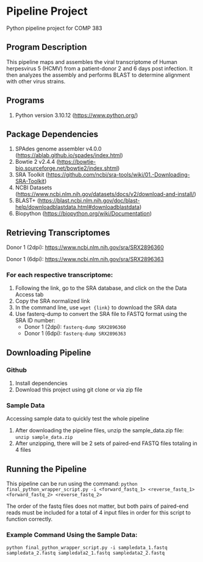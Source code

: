 # Pipeline Project
Python pipeline project for COMP 383

## Program Description
This pipeline maps and assembles the viral transcriptome of Human herpesvirus 5 (HCMV) from a patient-donor 2 and 6 days post infection. It then analyzes the assembly and performs BLAST to determine alignment with other virus strains.

## Programs
1. Python version 3.10.12 (https://www.python.org/)

## Package Dependencies 
1. SPAdes genome assembler v4.0.0 (https://ablab.github.io/spades/index.html)
2. Bowtie 2 v2.4.4 (https://bowtie-bio.sourceforge.net/bowtie2/index.shtml)
3. SRA Toolkit (https://github.com/ncbi/sra-tools/wiki/01.-Downloading-SRA-Toolkit)
3. NCBI Datasets (https://www.ncbi.nlm.nih.gov/datasets/docs/v2/download-and-install/)
4. BLAST+ (https://blast.ncbi.nlm.nih.gov/doc/blast-help/downloadblastdata.html#downloadblastdata)
5. Biopython (https://biopython.org/wiki/Documentation)

## Retrieving Transcriptomes
Donor 1 (2dpi): https://www.ncbi.nlm.nih.gov/sra/SRX2896360

Donor 1 (6dpi): https://www.ncbi.nlm.nih.gov/sra/SRX2896363

### For each respective transcriptome:
1. Following the link, go to the SRA database, and click on the the Data Access tab
2. Copy the SRA normalized link
3. In the command line, use `wget {link}` to download the SRA data
4. Use fasterq-dump to convert the SRA file to FASTQ format using the SRA ID number:
    * Donor 1 (2dpi): `fasterq-dump SRX2896360`
    * Donor 1 (6dpi): `fasterq-dump SRX2896363`

## Downloading Pipeline

### Github
1. Install dependencies
2. Download this project using git clone or via zip file

### Sample Data
Accessing sample data to quickly test the whole pipeline
1. After downloading the pipeline files, unzip the sample_data.zip file: `unzip sample_data.zip`
2. After unzipping, there will be 2 sets of paired-end FASTQ files totaling in 4 files

## Running the Pipeline
This pipeline can be run using the command: 
`python final_python_wrapper_script.py -i <forward_fastq_1> <reverse_fastq_1> <forward_fastq_2> <reverse_fastq_2>`

The order of the fastq files does not matter, but both pairs of paired-end reads must be included for a total of 4 input files in order for this script to function correctly.

### Example Command Using the Sample Data: 
`python final_python_wrapper_script.py -i sampledata_1.fastq sampledata_2.fastq sampledata2_1.fastq sampledata2_2.fastq`